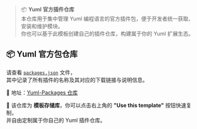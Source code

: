 >  
> 📦 **Yuml 官方插件仓库**  
> 本仓库用于集中管理 Yuml 编程语言的官方插件包，便于开发者统一获取、安装和维护模块。  
> 你也可以基于此模板创建自己的插件仓库，构建属于你的 Yuml 扩展生态。  
>

## 📦 Yuml 官方包仓库

请查看 [`packages.json`](https://github.com/lvzhiyuan0925/Yuml-Packages/blob/main/packages.json) 文件，  
其中记录了所有插件的名称及其对应的下载链接与说明信息。

📁 地址：[Yuml-Packages 仓库](https://github.com/lvzhiyuan0925/Yuml-Packages)

🧩 该仓库为 **模板存储库**，你可以点击右上角的 **"Use this template"** 按钮快速复制，  
并自由定制属于你自己的 Yuml 插件仓库。
